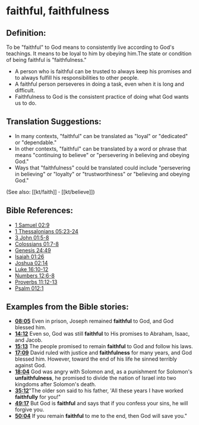 # faithful, faithfulness #

## Definition: ##

To be "faithful" to God means to consistently live according to God's teachings. It means to be loyal to him by obeying him.The state or condition of being faithful is "faithfulness."

* A person who is faithful can be trusted to always keep his promises and to always fulfill his responsibilities to other people.
* A faithful person perseveres in doing a task, even when it is long and difficult.
* Faithfulness to God is the consistent practice of doing what God wants us to do.

## Translation Suggestions: ##

* In many contexts, "faithful" can be translated as "loyal" or "dedicated" or "dependable."
* In other contexts, "faithful" can be translated by a word or phrase that means "continuing to believe" or "persevering in believing and obeying God."
* Ways that "faithfulness" could be translated could include "persevering in believing" or "loyalty" or "trustworthiness" or "believing and obeying God."

(See also: [[kt/faith]] **·** [[kt/believe]])

## Bible References: ##

* [1 Samuel 02:9](en/tn/1sa/help/02/09)
* [1 Thessalonians 05:23-24](en/tn/1th/help/05/23)
* [3 John 01:5-8](en/tn/3jn/help/01/05)
* [Colossians 01:7-8](en/tn/col/help/01/07)
* [Genesis 24:49](en/tn/gen/help/24/49)
* [Isaiah 01:26](en/tn/isa/help/01/26)
* [Joshua 02:14](en/tn/jos/help/02/14)
* [Luke 16:10-12](en/tn/luk/help/16/10)
* [Numbers 12:6-8](en/tn/num/help/12/06)
* [Proverbs 11:12-13](en/tn/pro/help/11/12)
* [Psalm 012:1](en/tn/psa/help/12/01)

## Examples from the Bible stories: ##

* __[08:05](en/tn/obs/help/08/05)__ Even in prison, Joseph remained __faithful__  to God, and God blessed him.
* __[14:12](en/tn/obs/help/14/12)__ Even so, God was still __faithful__  to His promises to Abraham, Isaac, and Jacob.
* __[15:13](en/tn/obs/help/15/13)__ The people promised to remain __faithful__  to God and follow his laws.
* __[17:09](en/tn/obs/help/17/09)__ David ruled with justice and __faithfulness__  for many years, and God blessed him. However, toward the end of his life he sinned terribly against God.
* __[18:04](en/tn/obs/help/18/04)__ God was angry with Solomon and, as a punishment for Solomon's __unfaithfulness__, he promised to divide the nation of Israel into two kingdoms after Solomon's death.
* __[35:12](en/tn/obs/help/35/12)__"The older son said to his father, 'All these years I have worked __faithfully__  for you!"
* __[49:17](en/tn/obs/help/49/17)__ But God is __faithful__  and says that if you confess your sins, he will forgive you.
* __[50:04](en/tn/obs/help/50/04)__ If you remain __faithful__  to me to the end, then God will save you."